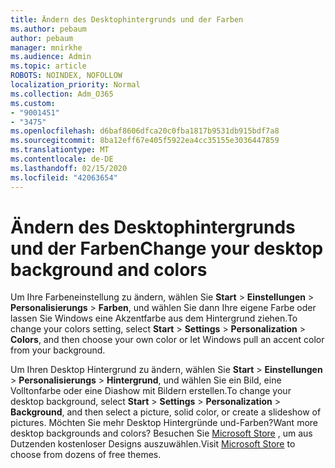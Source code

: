 ```yaml
---
title: Ändern des Desktophintergrunds und der Farben
ms.author: pebaum
author: pebaum
manager: mnirkhe
ms.audience: Admin
ms.topic: article
ROBOTS: NOINDEX, NOFOLLOW
localization_priority: Normal
ms.collection: Adm_O365
ms.custom:
- "9001451"
- "3475"
ms.openlocfilehash: d6baf8606dfca20c0fba1817b9531db915bdf7a8
ms.sourcegitcommit: 8ba12eff67e405f5922ea4cc35155e3036447859
ms.translationtype: MT
ms.contentlocale: de-DE
ms.lasthandoff: 02/15/2020
ms.locfileid: "42063654"
---
```

# <a name="change-your-desktop-background-and-colors"></a><span data-ttu-id="824a6-102">Ändern des Desktophintergrunds und der Farben</span><span class="sxs-lookup"><span data-stu-id="824a6-102">Change your desktop background and colors</span></span>

<span data-ttu-id="824a6-103">Um Ihre Farbeneinstellung zu ändern, wählen Sie **Start** > **Einstellungen** > **Personalisierungs** > **Farben**, und wählen Sie dann Ihre eigene Farbe oder lassen Sie Windows eine Akzentfarbe aus dem Hintergrund ziehen.</span><span class="sxs-lookup"><span data-stu-id="824a6-103">To change your colors setting, select **Start** > **Settings** > **Personalization** > **Colors**, and then choose your own color or let Windows pull an accent color from your background.</span></span>

<span data-ttu-id="824a6-104">Um Ihren Desktop Hintergrund zu ändern, wählen Sie **Start** > **Einstellungen** > **Personalisierungs** > **Hintergrund**, und wählen Sie ein Bild, eine Volltonfarbe oder eine Diashow mit Bildern erstellen.</span><span class="sxs-lookup"><span data-stu-id="824a6-104">To change your desktop background, select **Start** > **Settings** > **Personalization** > **Background**, and then select a picture, solid color, or create a slideshow of pictures.</span></span> <span data-ttu-id="824a6-105">Möchten Sie mehr Desktop Hintergründe und-Farben?</span><span class="sxs-lookup"><span data-stu-id="824a6-105">Want more desktop backgrounds and colors?</span></span> <span data-ttu-id="824a6-106">Besuchen Sie [Microsoft Store](https://www.microsoft.com/en-us/store/collections/windowsthemes) , um aus Dutzenden kostenloser Designs auszuwählen.</span><span class="sxs-lookup"><span data-stu-id="824a6-106">Visit [Microsoft Store](https://www.microsoft.com/en-us/store/collections/windowsthemes) to choose from dozens of free themes.</span></span>
